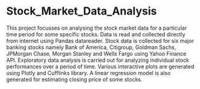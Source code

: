 # Stock_Market_Data_Analysis

This project focusses on analysing the stock market data for a particular time period for some specific stocks. Data is read and collected directly from internet using Pandas datareader. Stock data is collected for six major banking stocks namely Bank of America, Citigroup, Goldman Sachs, JPMorgan Chase, Morgan Stanley and Wells Fargo using Yahoo Finance API. Exploratory data analysis is carried out for analyzing individual stock performances over a period of time. Various interactive plots are generated using Plotly and Cufflinks library. A linear regression model is also generated for estimating closing price of some stocks. 
